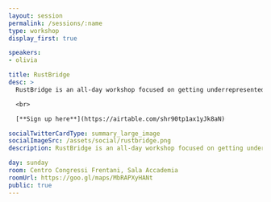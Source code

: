 ```yaml
---
layout: session
permalink: /sessions/:name
type: workshop
display_first: true

speakers:
- olivia

title: RustBridge
desc: >
  RustBridge is an all-day workshop focused on getting underrepresented people with a background in another programming language to learn Rust and join the community. In this workshop we’ll get you up and running with a Rust development environment, introduce you to Rust syntax and programming concepts, and work together to build a small website that you can personalize, extend, and share!

  <br>

  [**Sign up here**](https://airtable.com/shr90tp1ax1yJk8aN)

socialTwitterCardType: summary_large_image
socialImageSrc: /assets/social/rustbridge.png
description: RustBridge is an all-day workshop focused on getting underrepresented people with a background in another programming language to learn Rust and join the community.

day: sunday
room: Centro Congressi Frentani, Sala Accademia
roomUrl: https://goo.gl/maps/MbRAPXyHANt
public: true
---
```

